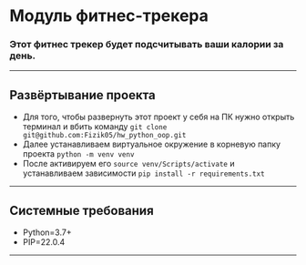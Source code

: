 # Модуль фитнес-трекера
### Этот фитнес трекер будет подсчитывать ваши калории за день.
____
## Развёртывание проекта
- Для того, чтобы развернуть этот проект у себя на ПК нужно открыть терминал и вбить команду ```git clone git@github.com:Fizik05/hw_python_oop.git```
- Далее устанавливаем виртуальное окружение в корневую папку проекта ```python -m venv venv```
- После активируем его ```source venv/Scripts/activate``` и устанавливаем зависимости ```pip install -r requirements.txt```
____
## Системные требования
- Python=3.7+
- PIP=22.0.4
____

